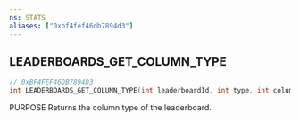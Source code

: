 ```yaml
---
ns: STATS
aliases: ["0xbf4fef46db7894d3"]
---
```

## LEADERBOARDS_GET_COLUMN_TYPE

```c
// 0xBF4FEF46DB7894D3
int LEADERBOARDS_GET_COLUMN_TYPE(int leaderboardId, int type, int columnIndex);
```

PURPOSE Returns the column type of the leaderboard.

